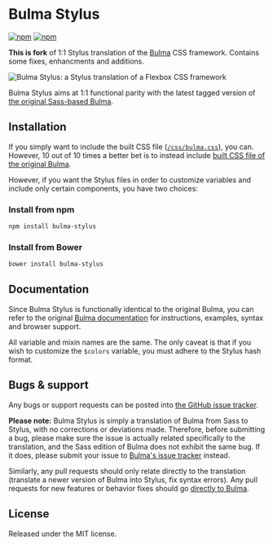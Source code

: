 # Bulma Stylus

[![npm](https://img.shields.io/npm/v/bulma-stylus.svg)](https://www.npmjs.com/package/bulma-stylus)
[![npm](https://img.shields.io/npm/dm/bulma-stylus.svg)](https://www.npmjs.com/package/bulma-stylus)

**This is fork** of 1:1 Stylus translation of the [Bulma](http://bulma.io) CSS framework. Contains some fixes, enhancments and additions.

![Bulma Stylus: a Stylus translation of a Flexbox CSS framework](http://i.imgur.com/CemfgQf.png)

Bulma Stylus aims at 1:1 functional parity with the latest tagged version of [the original Sass-based Bulma](https://github.com/jgthms/bulma).

## Installation

If you simply want to include the built CSS file ([`/css/bulma.css`](https://github.com/groenroos/bulma-stylus/blob/master/css/bulma.css)), you can. However, 10 out of 10 times a better bet is to instead include [built CSS file of the original Bulma](https://github.com/jgthms/bulma/blob/master/css/bulma.css).

However, if you want the Stylus files in order to customize variables and include only certain components, you have two choices:

### Install from npm

```sh
npm install bulma-stylus
```

### Install from Bower

```sh
bower install bulma-stylus
```

## Documentation

Since Bulma Stylus is functionally identical to the original Bulma, you can refer to the original [Bulma documentation](http://bulma.io/documentation/overview/start/) for instructions, examples, syntax and browser support.

All variable and mixin names are the same. The only caveat is that if you wish to customize the `$colors` variable, you must adhere to the Stylus hash format.

## Bugs & support

Any bugs or support requests can be posted into [the GitHub issue tracker](https://github.com/groenroos/bulma-stylus/issues).

**Please note:** Bulma Stylus is simply a translation of Bulma from Sass to Stylus, with no corrections or deviations made. Therefore, before submitting a bug, please make sure the issue is actually related specifically to the translation, and the Sass edition of Bulma does not exhibit the same bug. If it does, please submit your issue to [Bulma's issue tracker](https://github.com/jgthms/bulma/issues) instead.

Similarly, any pull requests should only relate directly to the translation (translate a newer version of Bulma into Stylus, fix syntax errors). Any pull requests for new features or behavior fixes should go [directly to Bulma](https://github.com/jgthms/bulma/pulls).

## License

Released under the MIT license.
